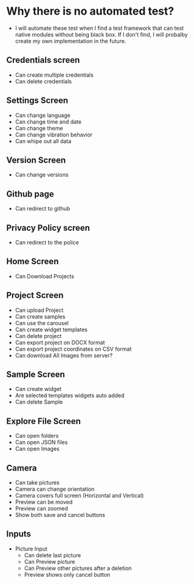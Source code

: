 # Why there is no automated test?
- I will automate these test when I find a test framework that can test native modules without being black box. If I don't find, I will probalby create my own implementation in the future.

## Credentials screen
- Can create multiple credentials
- Can delete credentials

## Settings Screen
- Can change language
- Can change time and date
- Can change theme
- Can change vibration behavior
- Can whipe out all data

## Version Screen
- Can change versions

## Github page
- Can redirect to github

## Privacy Policy screen
- Can redirect to the police

## Home Screen
- Can Download Projects

## Project Screen
- Can upload Project
- Can create samples
- Can use the carousel
- Can create widget templates
- Can delete project
- Can export project on DOCX format
- Can export project coordinates on CSV format
- Can download All Images from server?

## Sample Screen
- Can create widget
- Are selected templates widgets auto added
- Can delete Sample

## Explore File Screen

- Can open folders
- Can open JSON files
- Can open Images

## Camera

- Can take pictures
- Camera can change orientation
- Camera covers full screen (Horizontal and Vertical)
- Preview can be moved
- Preview can zoomed
- Show both save and cancel buttons

## Inputs

- Picture Input
  - Can delete last picture
  - Can Preview picture
  - Can Preview other pictures after a deletion
  - Preview shows only cancel button